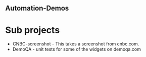 ## Automation-Demos

# Sub projects
* CNBC-screenshot - This takes a screenshot from cnbc.com.
* DemoQA - unit tests for some of the widgets on demoqa.com
